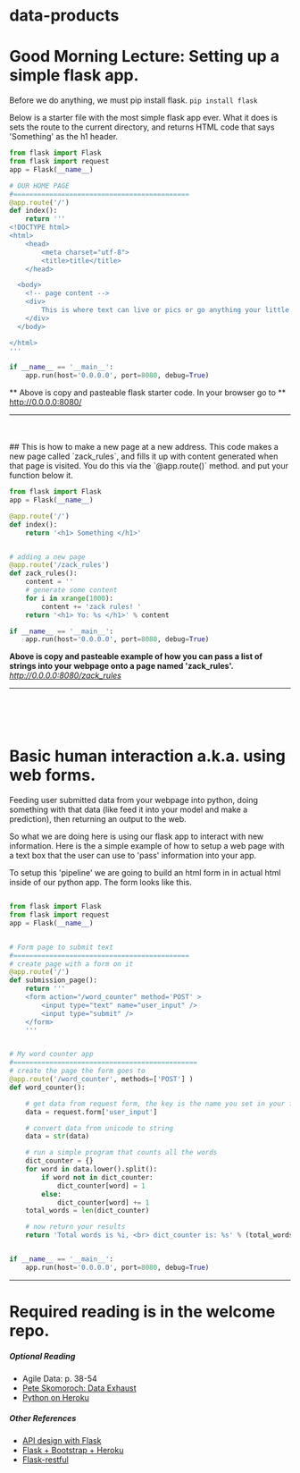 data-products
=============

# Good Morning Lecture:  Setting up a simple flask app.
Before we do anything, we must pip install flask. `pip install flask`  

Below is a starter file with the most simple flask app ever. What it does is sets the route to the current directory, and returns HTML code that says 'Something' as the h1 header.

```python
from flask import Flask
from flask import request
app = Flask(__name__)

# OUR HOME PAGE
#============================================
@app.route('/')
def index():
    return '''
<!DOCTYPE html>
<html>
    <head>
        <meta charset="utf-8">
        <title>title</title>
    </head>

  <body>
    <!-- page content -->
    <div>
        This is where text can live or pics or go anything your little heart wishes to be done.
    </div>
  </body>

</html>
'''

if __name__ == '__main__':
    app.run(host='0.0.0.0', port=8080, debug=True)

```
** Above is copy and pasteable flask starter code. In your browser go to **    http://0.0.0.0:8080/

---

<br>
<br>
## This is how to make a new page at a new address.
This code makes a new page called `zack_rules`, and fills it up with content generated when that page is visited.
You do this via the `@app.route()` method.  and put your function below it.  

```python
from flask import Flask
app = Flask(__name__)

@app.route('/')
def index():
    return '<h1> Something </h1>'


# adding a new page
@app.route('/zack_rules')
def zack_rules():
    content = ''
    # generate some content
    for i in xrange(1000):
        content += 'zack rules! '
    return '<h1> Yo: %s </h1>' % content

if __name__ == '__main__':
    app.run(host='0.0.0.0', port=8080, debug=True)
```
**Above is copy and pasteable example of how you can pass a list of strings into your webpage onto a page named 'zack_rules'.**
*http://0.0.0.0:8080/zack_rules*

---
<br>
<br>
<br>


# Basic human interaction a.k.a. using web forms.
Feeding user submitted data from your webpage into python, doing something with that data (like feed it into your model and make a prediction), then returning an output to the web.

So what we are doing here is using our flask app to interact with new information.  Here is the a simple example of how to setup a web page with a text box that the user can use to 'pass' information into your app.

To setup this 'pipeline' we are going to  build an html form in in actual html inside of our python app.  The form looks like this.  

```python

from flask import Flask
from flask import request
app = Flask(__name__)


# Form page to submit text
#============================================
# create page with a form on it
@app.route('/')
def submission_page():
    return '''
    <form action="/word_counter" method='POST' >
        <input type="text" name="user_input" />
        <input type="submit" />
    </form>
    '''


# My word counter app
#==============================================
# create the page the form goes to
@app.route('/word_counter', methods=['POST'] )
def word_counter():

    # get data from request form, the key is the name you set in your form
    data = request.form['user_input']

    # convert data from unicode to string
    data = str(data)

    # run a simple program that counts all the words
    dict_counter = {}
    for word in data.lower().split():
        if word not in dict_counter:
            dict_counter[word] = 1
        else:
            dict_counter[word] += 1
    total_words = len(dict_counter)

    # now return your results
    return 'Total words is %i, <br> dict_counter is: %s' % (total_words, dict_counter)


if __name__ == '__main__':
    app.run(host='0.0.0.0', port=8080, debug=True)

```

---

# Required reading is in the welcome repo.  

##### Optional Reading

* Agile Data: p. 38-54
* [Pete Skomoroch: Data Exhaust](http://www.slideshare.net/pskomoroch/distilling-data-exhaust)
* [Python on Heroku](https://devcenter.heroku.com/articles/getting-started-with-python)


##### Other References

* [API design with Flask](http://blog.luisrei.com/articles/rest.html)
* [Flask + Bootstrap + Heroku](http://ryaneshea.com/lightweight-python-apps-with-flask-twitter-bootstrap-and-heroku)
* [Flask-restful](http://blog.miguelgrinberg.com/post/designing-a-restful-api-using-flask-restful)
